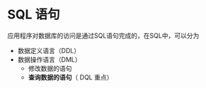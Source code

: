 # SQL 语句

应用程序对数据库的访问是通过SQL语句完成的，在SQL中，可以分为

* 数据定义语言（DDL）
* 数据操作语言（DML）
  * 修改数据的语句
  * **查询数据的语句**（ DQL 重点）




